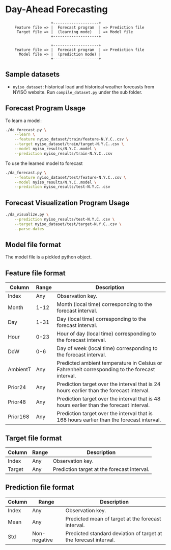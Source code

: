 # Day-Ahead Forecasting

```
                    +--------------------+
    Feature file => |  Forecast program  | => Prediction file
     Target file => |  (learning mode)   | => Model file
                    +--------------------+

                    +--------------------+
    Feature file => |  Forecast program  | => Prediction file
      Model file => |  (prediction mode) |
                    +--------------------+
```

## Sample datasets

* `nyiso_dataset`: historical load and historical weather forecasts from NYISO
  website. Run `compile_dataset.py` under the sub folder.

## Forecast Program Usage

To learn a model:

```sh
./da_forecast.py \
    --learn \
    --feature nyiso_dataset/train/feature-N.Y.C..csv \
    --target nyiso_dataset/train/target-N.Y.C..csv \
    --model nyiso_results/N.Y.C..model \
    --prediction nyiso_results/train-N.Y.C..csv
```

To use the learned model to forecast

```sh
./da_forecast.py \
    --feature nyiso_dataset/test/feature-N.Y.C..csv \
    --model nyiso_results/N.Y.C..model \
    --prediction nyiso_results/test-N.Y.C..csv
```

## Forecast Visualization Program Usage

```sh
./da_visualize.py \
    --prediction nyiso_results/test-N.Y.C..csv \
    --target nyiso_dataset/test/target-N.Y.C..csv \
    --parse-dates
```

## Model file format

The model file is a pickled python object.

## Feature file format

| Column   | Range | Description                                                                                    |
|----------|-------|------------------------------------------------------------------------------------------------|
| Index    | Any   | Observation key.                                                                               |
| Month    | 1-12  | Month (local time) corresponding to the forecast interval.                                     |
| Day      | 1-31  | Day (local time) corresponding to the forecast interval.                                       |
| Hour     | 0-23  | Hour of day (local time) corresponding to the forecast interval.                               |
| DoW      | 0-6   | Day of week (local time) corresponding to the forecast interval.                               |
| AmbientT | Any   | Predicted ambient temperature in Celsius or Fahrenheit corresponding to the forecast interval. |
| Prior24  | Any   | Prediction target over the interval that is 24 hours earlier than the forecast interval.       |
| Prior48  | Any   | Prediction target over the interval that is 48 hours earlier than the forecast interval.       |
| Prior168 | Any   | Prediction target over the interval that is 168 hours earlier than the forecast interval.      |

## Target file format

| Column | Range | Description                                 |
|--------|-------|---------------------------------------------|
| Index  | Any   | Observation key.                            |
| Target | Any   | Prediction target at the forecast interval. |

## Prediction file format

| Column | Range        | Description                                                      |
|--------|--------------|------------------------------------------------------------------|
| Index  | Any          | Observation key.                                                 |
| Mean   | Any          | Predicted mean of target at the forecast interval.               |
| Std    | Non-negative | Predicted standard deviation of target at the forecast interval. |
